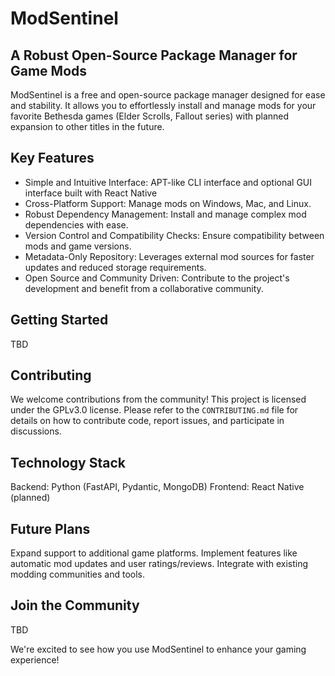 # ModSentinel
## A Robust Open-Source Package Manager for Game Mods

ModSentinel is a free and open-source package manager designed for ease and stability. It allows you to effortlessly install and manage mods for your favorite Bethesda games (Elder Scrolls, Fallout series) with planned expansion to other titles in the future.

## Key Features

- Simple and Intuitive Interface: APT-like CLI interface and optional GUI interface built with React Native
- Cross-Platform Support: Manage mods on Windows, Mac, and Linux.
- Robust Dependency Management: Install and manage complex mod dependencies with ease.
- Version Control and Compatibility Checks: Ensure compatibility between mods and game versions.
- Metadata-Only Repository: Leverages external mod sources for faster updates and reduced storage requirements.
- Open Source and Community Driven: Contribute to the project's development and benefit from a collaborative community.

## Getting Started

TBD

## Contributing

We welcome contributions from the community! This project is licensed under the GPLv3.0 license. Please refer to the `CONTRIBUTING.md` file for details on how to contribute code, report issues, and participate in discussions.

## Technology Stack

Backend: Python (FastAPI, Pydantic, MongoDB)
Frontend: React Native (planned)

## Future Plans

Expand support to additional game platforms.
Implement features like automatic mod updates and user ratings/reviews.
Integrate with existing modding communities and tools.

## Join the Community

TBD

We're excited to see how you use ModSentinel to enhance your gaming experience!
